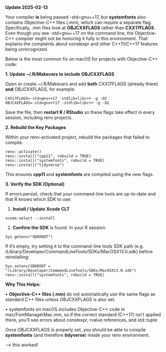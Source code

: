 
**Update 2025-02-13**

Your compiler **is** being passed -std=gnu++17, but **systemfonts** also contains Objective-C++ files (.mm), which can require a separate flag. Specifically, .mm files look at **OBJCXXFLAGS** rather than **CXX17FLAGS**. Even though you see -std=gnu++17 on the command line, the Objective-C++ compiler might not be honoring it fully in this environment. That explains the complaints about constexpr and other C++11/C++17 features being unrecognized.

  

Below is the most common fix on macOS for projects with Objective-C++ code:

**1. Update ~/.R/Makevars to include OBJCXXFLAGS**

  

Open or create ~/.R/Makevars and add **both** CXX17FLAGS (already there) **and** OBJCXXFLAGS, for example:

```
CXX17FLAGS=-std=gnu++17 -stdlib=libc++ -g -O2
OBJCXXFLAGS=-std=gnu++17 -stdlib=libc++ -g -O2
```

Save the file, then **restart R / RStudio** so these flags take effect in every session, including renv projects.

**2. Rebuild the Key Packages**

  

Within your renv-activated project, rebuild the packages that failed to compile:

```
renv::activate()
renv::install("cpp11", rebuild = TRUE)
renv::install("systemfonts", rebuild = TRUE)
renv::install("tidyverse")
```

This ensures **cpp11** and **systemfonts** are compiled using the new flags.

**3. Verify the SDK (Optional)**

  

If errors persist, check that your command-line tools are up-to-date and that R knows which SDK to use:

1. **Install / Update Xcode CLT**

```
xcode-select --install
```

  

2. **Confirm the SDK** is found. In your R session:

```
Sys.getenv("SDKROOT")
```

If it’s empty, try setting it to the command-line tools SDK path (e.g. /Library/Developer/CommandLineTools/SDKs/MacOSX13.0.sdk) before reinstalling:

```
Sys.setenv(SDKROOT = "/Library/Developer/CommandLineTools/SDKs/MacOSX13.0.sdk")
renv::install("systemfonts", rebuild = TRUE)
```

**Why This Helps:**

• **Objective-C++ files (.mm)** do not automatically use the same flags as standard C++ files unless OBJCXXFLAGS is also set.

• systemfonts on macOS includes Objective-C++ code in mac/FontManagerMac.mm, so if the correct standard (C++17) isn’t applied there, you’ll see errors about constexpr, rvalue references, and std::tuple.

  

Once OBJCXXFLAGS is properly set, you should be able to compile **systemfonts** (and therefore **tidyverse**) inside your renv environment.


--> this worked!
